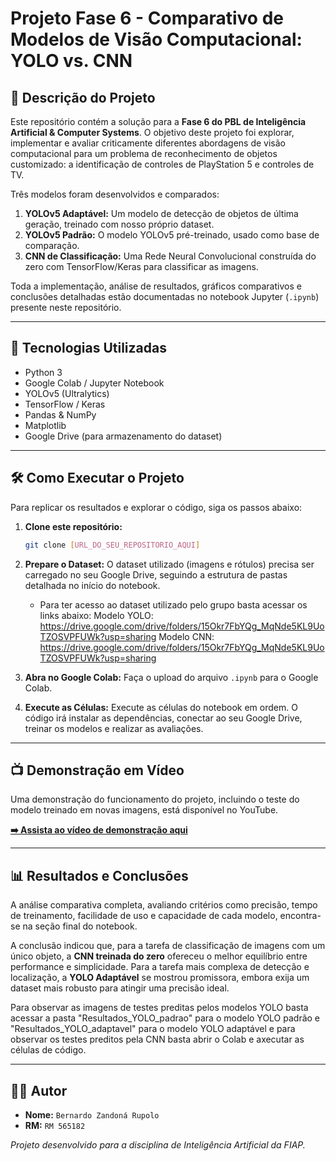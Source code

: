 # Projeto Fase 6 - Comparativo de Modelos de Visão Computacional: YOLO vs. CNN

## 📄 Descrição do Projeto

Este repositório contém a solução para a **Fase 6 do PBL de Inteligência Artificial & Computer Systems**. O objetivo deste projeto foi explorar, implementar e avaliar criticamente diferentes abordagens de visão computacional para um problema de reconhecimento de objetos customizado: a identificação de controles de PlayStation 5 e controles de TV.

Três modelos foram desenvolvidos e comparados:
1.  **YOLOv5 Adaptável:** Um modelo de detecção de objetos de última geração, treinado com nosso próprio dataset.
2.  **YOLOv5 Padrão:** O modelo YOLOv5 pré-treinado, usado como base de comparação.
3.  **CNN de Classificação:** Uma Rede Neural Convolucional construída do zero com TensorFlow/Keras para classificar as imagens.

Toda a implementação, análise de resultados, gráficos comparativos e conclusões detalhadas estão documentadas no notebook Jupyter (`.ipynb`) presente neste repositório.

---

## 🚀 Tecnologias Utilizadas

* Python 3
* Google Colab / Jupyter Notebook
* YOLOv5 (Ultralytics)
* TensorFlow / Keras
* Pandas & NumPy
* Matplotlib
* Google Drive (para armazenamento do dataset)

---

## 🛠️ Como Executar o Projeto

Para replicar os resultados e explorar o código, siga os passos abaixo:

1.  **Clone este repositório:**
    ```bash
    git clone [URL_DO_SEU_REPOSITORIO_AQUI]
    ```

2.  **Prepare o Dataset:** O dataset utilizado (imagens e rótulos) precisa ser carregado no seu Google Drive, seguindo a estrutura de pastas detalhada no início do notebook.
    * Para ter acesso ao dataset utilizado pelo grupo basta acessar os links abaixo: 
    Modelo YOLO: https://drive.google.com/drive/folders/15Okr7FbYQg_MqNde5KL9UoTZOSVPFUWk?usp=sharing
    Modelo CNN: https://drive.google.com/drive/folders/15Okr7FbYQg_MqNde5KL9UoTZOSVPFUWk?usp=sharing

4.  **Abra no Google Colab:** Faça o upload do arquivo `.ipynb` para o Google Colab.

5.  **Execute as Células:** Execute as células do notebook em ordem. O código irá instalar as dependências, conectar ao seu Google Drive, treinar os modelos e realizar as avaliações.

---

## 📺 Demonstração em Vídeo

Uma demonstração do funcionamento do projeto, incluindo o teste do modelo treinado em novas imagens, está disponível no YouTube.

**[➡️ Assista ao vídeo de demonstração aqui](https://youtu.be/muM-ONB5ZMI)**

---

## 📊 Resultados e Conclusões

A análise comparativa completa, avaliando critérios como precisão, tempo de treinamento, facilidade de uso e capacidade de cada modelo, encontra-se na seção final do notebook.

A conclusão indicou que, para a tarefa de classificação de imagens com um único objeto, a **CNN treinada do zero** ofereceu o melhor equilíbrio entre performance e simplicidade. Para a tarefa mais complexa de detecção e localização, a **YOLO Adaptável** se mostrou promissora, embora exija um dataset mais robusto para atingir uma precisão ideal.

Para observar as imagens de testes preditas pelos modelos YOLO basta acessar a pasta "Resultados_YOLO_padrao" para o modelo YOLO padrão e "Resultados_YOLO_adaptavel" para o modelo YOLO adaptável e para observar os testes preditos pela CNN basta abrir o Colab e axecutar as células de código.

---

## 👨‍💻 Autor

* **Nome:** `Bernardo Zandoná Rupolo`
* **RM:** `RM 565182`

*Projeto desenvolvido para a disciplina de Inteligência Artificial da FIAP.*
